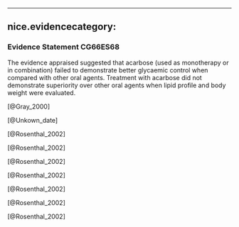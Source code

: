 
---
nice.evidencecategory: 
---

### Evidence Statement CG66ES68
The evidence appraised suggested that acarbose (used as monotherapy or in combination)
failed to demonstrate better glycaemic control when compared with other oral agents.
Treatment with acarbose did not demonstrate superiority over other oral agents when lipid
profile and body weight were evaluated.

[@Gray_2000]

[@Unkown_date]

[@Rosenthal_2002]

[@Rosenthal_2002]

[@Rosenthal_2002]

[@Rosenthal_2002]

[@Rosenthal_2002]

[@Rosenthal_2002]

[@Rosenthal_2002]

